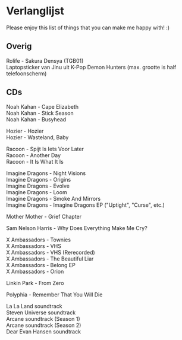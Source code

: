 # Verlanglijst
Please enjoy this list of things that you can make me happy with! :)

## Overig
Rolife - Sakura Densya (TGB01)
<br> Laptopsticker van Jinu uit K-Pop Demon Hunters (max. grootte is half telefoonscherm)

## CDs
Noah Kahan - Cape Elizabeth
<br> Noah Kahan - Stick Season
<br> Noah Kahan - Busyhead

Hozier - Hozier
<br> Hozier - Wasteland, Baby

Racoon - Spijt Is Iets Voor Later
<br> Racoon - Another Day
<br> Racoon - It Is What It Is

Imagine Dragons - Night Visions
<br> Imagine Dragons - Origins
<br> Imagine Dragons - Evolve
<br> Imagine Dragons - Loom
<br> Imagine Dragons - Smoke And Mirrors
<br> Imagine Dragons - Imagine Dragons EP ("Uptight", "Curse", etc.)

Mother Mother - Grief Chapter

Sam Nelson Harris - Why Does Everything Make Me Cry?

X Ambassadors - Townies
<br> X Ambassadors - VHS
<br> X Ambassadors - VHS (Rerecorded)
<br> X Ambassadors - The Beautiful Liar
<br> X Ambassadors - Belong EP
<br> X Ambassadors - Orion

Linkin Park - From Zero

Polyphia - Remember That You Will Die

La La Land soundtrack
<br> Steven Universe soundtrack
<br> Arcane soundtrack (Season 1)
<br> Arcane soundtrack (Season 2)
<br> Dear Evan Hansen soundtrack